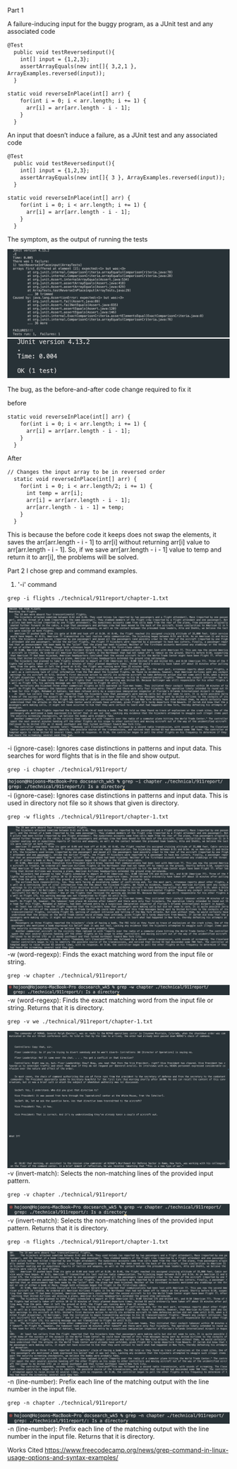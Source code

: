 Part 1

A failure-inducing input for the buggy program, as a JUnit test and any associated code

```
@Test
  public void testReversedinput(){
    int[] input = {1,2,3};
    assertArrayEquals(new int[]{ 3,2,1 }, ArrayExamples.reversed(input));
  }
```

```
static void reverseInPlace(int[] arr) {
    for(int i = 0; i < arr.length; i += 1) {
      arr[i] = arr[arr.length - i - 1];
    }
  }
```

An input that doesn’t induce a failure, as a JUnit test and any associated code

```
@Test
  public void testReversedinput(){
    int[] input = {1,2,3};
    assertArrayEquals(new int[]{ 3 }, ArrayExamples.reversed(input));
  }
```

```
static void reverseInPlace(int[] arr) {
    for(int i = 0; i < arr.length; i += 1) {
      arr[i] = arr[arr.length - i - 1];
    }
  }
```

The symptom, as the output of running the tests

![Image](lab3_1_1.png)
![Image](lab3_1_2.png)

The bug, as the before-and-after code change required to fix it

before
```
static void reverseInPlace(int[] arr) {
    for(int i = 0; i < arr.length; i += 1) {
      arr[i] = arr[arr.length - i - 1];
    }
  }
```

After
```
// Changes the input array to be in reversed order
  static void reverseInPlace(int[] arr) {
    for(int i = 0; i < arr.length/2; i += 1) {
      int temp = arr[i];
      arr[i] = arr[arr.length - i - 1];
      arr[arr.length - i - 1] = temp;
    }
  }
```

This is because the before code it keeps does not swap the elements, it saves the arr[arr.length - i - 1] to arr[i] without returning arr[i] value to arr[arr.length - i - 1].
So, if we save arr[arr.length - i - 1] value to temp and return it to arr[i], the problems will be solved.

Part 2
I chose grep and command examples.

1. '-i' command
```
grep -i flights ./technical/911report/chapter-1.txt
```
![Image](lab3_2_1.png)

-i (ignore-case): Ignores case distinctions in patterns and input data. This searches for word flights that is in the file and show output.
```
grep -i chapter ./technical/911report/
```
![Image](lab3_2_2.png)
-i (ignore-case): Ignores case distinctions in patterns and input data. This is used in directory not file so it shows that given is directory.

```
grep -w flights ./technical/911report/chapter-1.txt
```
![Image](lab3_2_3.png)
-w (word-regexp): Finds the exact matching word from the input file or string.

```
grep -w chapter ./technical/911report/
```
![Image](lab3_2_4.png)
-w (word-regexp): Finds the exact matching word from the input file or string. Returns that it is directory.

```
grep -v we ./technical/911report/chapter-1.txt
```
![Image](lab3_2_5.png)
-v (invert-match): Selects the non-matching lines of the provided input pattern​.

```
grep -v chapter ./technical/911report/
```
![Image](lab3_2_6.png)
-v (invert-match): Selects the non-matching lines of the provided input pattern​. Returns that it is directory.

```
grep -n flights ./technical/911report/chapter-1.txt
```
![Image](lab3_2_7.png)
-n (line-number): Prefix each line of the matching output with the line number in the input file.

```
grep -n chapter ./technical/911report/  
```
![Image](lab3_2_8.png)
-n (line-number): Prefix each line of the matching output with the line number in the input file.  Returns that it is directory.

Works Cited
https://www.freecodecamp.org/news/grep-command-in-linux-usage-options-and-syntax-examples/















